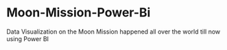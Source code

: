 # Moon-Mission-Power-Bi
Data Visualization on the Moon Mission happened all over the world till now using Power BI

